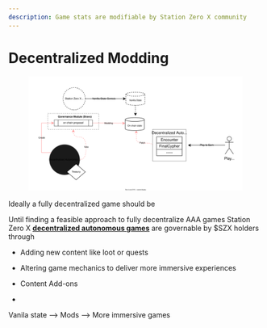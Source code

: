 ```yaml
---
description: Game stats are modifiable by Station Zero X community
---
```


# Decentralized Modding

<figure><img src="../.gitbook/assets/Dodding.drawio (3).svg" alt=""><figcaption></figcaption></figure>

Ideally a fully decentralized game should be&#x20;



Until finding a feasible approach to fully decentralize AAA games Station Zero X [**decentralized autonomous games**](decentralized-autonomous-games-dags.md) are governable by $SZX holders through &#x20;

* Adding new content like loot or quests
* Altering game mechanics to deliver more immersive experiences



* Content Add-ons
*

Vanila state --> Mods --> More immersive games
